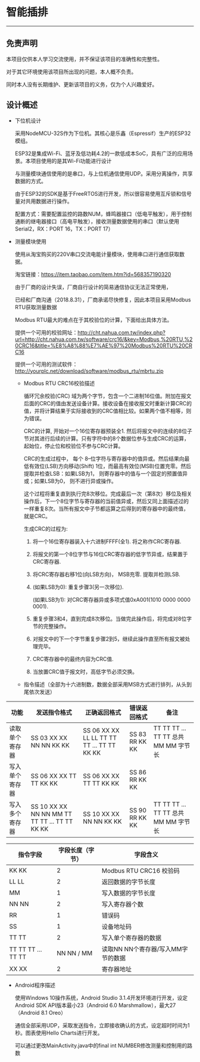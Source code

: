 # 智能插排

* * *

## 免责声明

本项目仅供本人学习交流使用，并不保证该项目的准确性和完整性。

对于其它环境使用该项目所出现的问题，本人概不负责。

同时本人没有长期维护、更新该项目的义务，仅为个人兴趣爱好。

## 设计概述

-   下位机设计

    采用NodeMCU-32S作为下位机。其核心是乐鑫（Espressif）生产的ESP32模组。

    ESP32是集成Wi-Fi、蓝牙及低功耗4.2的一款低成本SoC，具有广泛的应用场景。本项目使用的是其Wi-Fi功能进行设计

    与测量模块通信使用的是串口，与上位机通信使用UDP。采用分离操作，共享数据的方式。

    由于ESP32的SDK是基于FreeRTOS进行开发，所以很容易使用互斥锁和信号量对共用数据进行操作。

    配置方式：需要配置监控的路数NUM，蜂鸣器接口（低电平触发），用于控制通断的继电器接口（高电平触发），接收测量数据使用的串口（默认使用Serial2，RX：PORT 16，TX：PORT 17）

-   测量模块使用

    使用从淘宝购买的220V串口交流电能计量模块，使用串口进行通信获取数据。

    淘宝链接：<https://item.taobao.com/item.htm?id=568357190320>

    由于厂商的设计失误，厂商自行设计的简易通信协议无法正常使用，

    已经和厂商沟通（2018.8.31），厂商承诺尽快修复，因此本项目采用Modbus RTU获取测量数据

    Modbus RTU最大的难点在于其校验位的计算，下面给出具体方法。

    提供一个可用的校验网址：<http://cht.nahua.com.tw/index.php?url=http://cht.nahua.com.tw/software/crc16/&key=Modbus,%20RTU,%20CRC16&title=%E8%A8%88%E7%AE%97%20Modbus%20RTU%20CRC16>

    提供一个可用的测试软件：<http://yourplc.net/download/software/modbus_rtu/mbrtu.zip>

    -   Modbus RTU CRC16校验描述

          循环冗余校验(CRC) 域为两个字节，包含一个二进制16位值。附加在报文后面的CRC的值由发送设备计算。接收设备在接收报文时重新计算CRC的值，并将计算结果于实际接收到的CRC值相比较。如果两个值不相等，则为错误。

          CRC的计算, 开始对一个16位寄存器预装全1. 然后将报文中的连续的8位子节对其进行后续的计算。只有字符中的8个数据位参与生成CRC的运算，起始位，停止位和校验位不参与CRC计算。

          CRC的生成过程中， 每个 8–位字符与寄存器中的值异或。然后结果向最低有效位(LSB)方向移动(Shift) 1位，而最高有效位(MSB)位置充零。然后提取并检查LSB：如果LSB为1， 则寄存器中的值与一个固定的预置值异或；如果LSB为0， 则不进行异或操作。

          这个过程将重复直到执行完8次移位。完成最后一次（第8次）移位及相关操作后，下一个8位字节与寄存器的当前值异或，然后又同上面描述过的一样重复8次。当所有报文中子节都运算之后得到的寄存器中的最终值，就是CRC。

          生成CRC的过程为:

        1.  将一个16位寄存器装入十六进制FFFF(全1). 将之称作CRC寄存器.

        2.  将报文的第一个8位字节与16位CRC寄存器的低字节异或，结果置于CRC寄存器.

        3.  将CRC寄存器右移1位(向LSB方向)， MSB充零. 提取并检测LSB.

        4.  (如果LSB为0): 重复步骤3(另一次移位).

            (如果LSB为1): 对CRC寄存器异或多项式值0xA001(1010 0000 0000 0001).

        5.  重复步骤3和4，直到完成8次移位。当做完此操作后，将完成对8位字节的完整操作。

        6.  对报文中的下一个字节重复步骤2到5，继续此操作直至所有报文被处理完毕。

        7.  CRC寄存器中的最终内容为CRC值.

        8.  当放置CRC值于报文时，高低字节必须交换。

    -   指令描述（全部为十六进制数，数据全部采用MSB方式进行排列，从头到尾依次发送）

| 功能      | 发送指令格式                                        | 正确返回格式                                     | 错误返回格式         | 备注                              |
| ------- | --------------------------------------------- | ------------------------------------------ | -------------- | ------------------------------- |
| 读取单个寄存器 | SS 03 XX XX NN NN KK KK                       | SS 06 XX XX LL LL TT TT TT ... TT TT KK KK | SS 83 RR KK KK | TT TT TT ... TT TT 总共 MM MM 字节长 |
| 写入单个寄存器 | SS 06 XX XX TT TT KK KK                       | SS 06 XX XX TT TT KK KK                    | SS 86 RR KK KK |                                 |
| 写入多个寄存器 | SS 10 XX XX NN NN MM TT TT TT ... TT TT KK KK | SS 10 XX XX NN NN KK KK                    | SS 90 RR KK KK | TT TT TT ... TT TT 总共 MM MM 字节长 |

| 指令字段               | 字段长度（字节）   | 字段含义                  |
| ------------------ | ---------- | --------------------- |
| KK KK              | 2          | Modbus RTU CRC16 校验码  |
| LL LL              | 2          | 返回数据的字节长度             |
| MM                 | 1          | 写入数据的字节长度             |
| NN NN              | 2          | 写入寄存器个数               |
| RR                 | 1          | 错误码                   |
| SS                 | 1          | 设备地址码                 |
| TT TT              | 2          | 写入单个寄存器的数据            |
| TT TT TT ... TT TT | NN NN / MM | 读取NN NN个寄存器/写入MM字节的数据 |
| XX XX              | 2          | 寄存器地址                 |

-   Android程序描述

    使用Windows 10操作系统，Android Studio 3.1.4开发环境进行开发，设定Android SDK API版本最小23（Android 6.0 Marshmallow），最大27（Android 8.1 Oreo）

    通信全部采用UDP，采取发送指令，立即接收确认的方式，设定超时时间为1秒。图表使用Hello Charts进行开发。

    可以通过更改MainActivity.java中的final int NUMBER修改测量和控制用的路数
